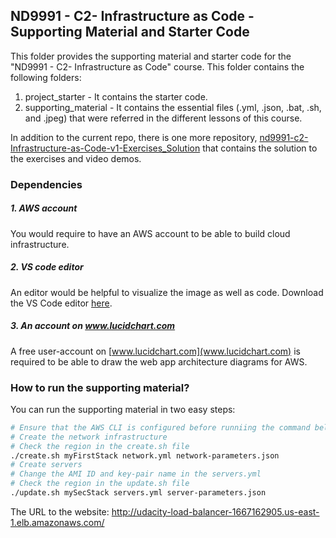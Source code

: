 ## ND9991 - C2- Infrastructure as Code - Supporting Material and Starter Code

This folder provides the supporting material and starter code for the "ND9991 - C2- Infrastructure as Code" course. This folder contains the following folders:

1. project_starter - It contains the starter code.
2. supporting_material - It contains the essential files (.yml, .json, .bat, .sh, and .jpeg) that were referred in the different lessons of this course.

In addition to the current repo, there is one more repository, [nd9991-c2-Infrastructure-as-Code-v1-Exercises_Solution](https://github.com/udacity/nd9991-c2-Infrastructure-as-Code-v1-Exercises_Solution) that contains the solution to the exercises and video demos.

### Dependencies

##### 1. AWS account

You would require to have an AWS account to be able to build cloud infrastructure.

##### 2. VS code editor

An editor would be helpful to visualize the image as well as code. Download the VS Code editor [here](https://code.visualstudio.com/download).

##### 3. An account on www.lucidchart.com

A free user-account on [www.lucidchart.com](www.lucidchart.com) is required to be able to draw the web app architecture diagrams for AWS.

### How to run the supporting material?

You can run the supporting material in two easy steps:

```bash
# Ensure that the AWS CLI is configured before runniing the command below
# Create the network infrastructure
# Check the region in the create.sh file
./create.sh myFirstStack network.yml network-parameters.json
# Create servers
# Change the AMI ID and key-pair name in the servers.yml
# Check the region in the update.sh file
./update.sh mySecStack servers.yml server-parameters.json
```

The URL to the website:
http://udacity-load-balancer-1667162905.us-east-1.elb.amazonaws.com/
